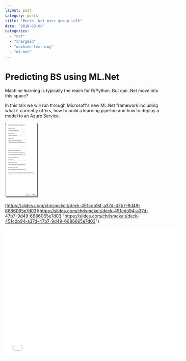 ```yaml
---
layout: post
category: posts
title: "Perth .Net user group talk"
date: "2018-08-08"
categories: 
  - "net"
  - "chargeid"
  - "machine-learning"
  - "ml-net"
---
```


# Predicting BS using ML.Net

Machine learning is typically the realm for R/Python. But can .Net move into this space?

In this talk we will run through Microsoft's new ML.Net framework including what it currently offers, how to build a learning pipeline and how to deploy a model to an Azure Service.

[![image](https://raw.githubusercontent.com/chrismckelt/chrismckelt.github.io/master/_posts/posts/images//image_thumb-7.png "image")](/https://raw.githubusercontent.com/chrismckelt/chrismckelt.github.io/master/_posts/posts/images//2018/08/image-7.png)

[https://slides.com/chrismckelt/deck-451cdb94-a37d-47b7-9d49-6686065e7d03](https://slides.com/chrismckelt/deck-451cdb94-a37d-47b7-9d49-6686065e7d03 "https://slides.com/chrismckelt/deck-451cdb94-a37d-47b7-9d49-6686065e7d03")

  

<iframe width="576" height="420" src="//slides.com/chrismckelt/deck-451cdb94-a37d-47b7-9d49-6686065e7d03/embed?style=dark&amp;byline=hidden&amp;share=hidden" frameborder="0" scrolling="no" allowfullscreen mozallowfullscreen="" webkitallowfullscreen=""></iframe>
